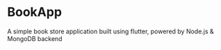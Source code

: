 # BookApp
A simple book store application built using flutter, powered by Node.js &amp; MongoDB backend
